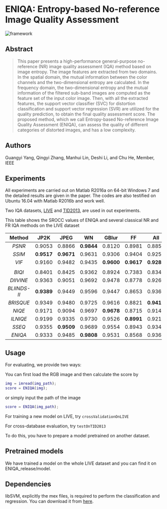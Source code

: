 # ENIQA: Entropy-based No-reference Image Quality Assessment

![framework](https://github.com/jacob6/ENIQA/blob/master/pics/framework.png)

## Abstract

> This paper presents a high-performance general-purpose no-reference (NR) image quality
assessment (IQA) method based on image entropy. The image features are extracted from two
domains. In the spatial domain, the mutual information between the color channels and the
two-dimensional entropy are calculated. In the frequency domain, the two-dimensional entropy
and the mutual information of the filtered sub-band images are computed as the feature set
of the input color image. Then, with all the extracted features, the support vector classifier
(SVC) for distortion classification and support vector regression (SVR) are utilized for the
quality prediction, to obtain the final quality assessment score. The proposed method, which
we call Entropy-based No-reference Image Quality Assessment (ENIQA), can assess the quality
of different categories of distorted images, and has a low complexity.  

## Authors

Guangyi Yang, Qingyi Zhang, Manhui Lin, Deshi Li, and Chu He, Member, IEEE

## Experiments

All experiments are carried out on Matlab R2016a on 64-bit Windows 7 and the detailed
results are given in the paper. The codes are also testified on Ubuntu 16.04 with
Matlab R2016b and work well.

Two IQA datasets, [LIVE](http://live.ece.utexas.edu/research/quality/subjective.htm) and
[TID2013](http://www.ponomarenko.info/tid2013.htm), are used in out experiments.

This table shows the SROCC values of ENIQA and several classical NR and FR IQA methods
on the LIVE dataset

|Method|JP2K|JPEG|WN|GBlur|FF|All|
|:----:|:--:|:--:|:-:|:--:|:-:|:-:|
|*PSNR*|0.9053|0.8866|**0.9844**|0.8120|0.8981|0.8850|
|*SSIM*|**0.9517**|**0.9671**|0.9631|0.9306|0.9404|0.9255|
|*VIF*|0.9160|0.9482|0.9435|**0.9600**|**0.9617**|**0.9287**|
| | | | | | | |
|*BIQI*|0.8401|0.8425|0.9362|0.8924|0.7383|0.8340|
|*DIIVINE*|0.9363|0.9051|0.9692|0.9478|0.8778|0.9261|
|*BLIINDS-II*|**0.9389**|0.9449|0.9596|0.9447|0.8653|0.9362|
|*BRISQUE*|0.9349|0.9480|0.9725|0.9616|0.8821|**0.9411**|
|*NIQE*|0.9171|0.9094|0.9697|**0.9678**|0.8715|0.9142|
|*ILNIQE*|0.9199|0.9335|0.9730|0.9526|**0.8991**|0.9219|
|*SSEQ*|0.9355|**0.9509**|0.9689|0.9554|0.8943|0.9349|
|*ENIQA*|0.9333|0.9485|**0.9808**|0.9531|0.8568|0.9363|

## Usage

For evaluating, we provide two ways:

You can first load the RGB image and then calculate the score by

```MATLAB
img = imread(img_path);
score = ENIQA(img);
```

or simply input the path of the image

```MATLAB
score = ENIQA(img_path);
```

For training a new model on LIVE, try `crossValidationOnLIVE`

For cross-database evaluation, try `testOnTID2013`

To do this, you have to prepare a model pretrained on another dataset.

## Pretrained models

We have trained a model on the whole LIVE dataset and you can find it on ENIQA_release/model.

## Dependencies

libSVM, explicitly the mex files, is required to perform the classification and regression.
You can download it from [here](https://www.csie.ntu.edu.tw/~cjlin/libsvm/).
